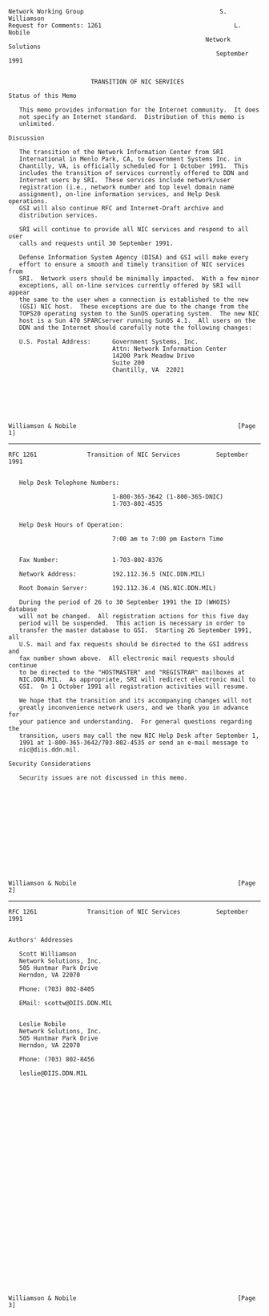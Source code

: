     Network Working Group                                      S. Williamson
    Request for Comments: 1261                                     L. Nobile
                                                           Network Solutions
                                                              September 1991


                           TRANSITION OF NIC SERVICES

    Status of this Memo

       This memo provides information for the Internet community.  It does
       not specify an Internet standard.  Distribution of this memo is
       unlimited.

    Discussion

       The transition of the Network Information Center from SRI
       International in Menlo Park, CA, to Government Systems Inc. in
       Chantilly, VA, is officially scheduled for 1 October 1991.  This
       includes the transition of services currently offered to DDN and
       Internet users by SRI.  These services include network/user
       registration (i.e., network number and top level domain name
       assignment), on-line information services, and Help Desk operations.
       GSI will also continue RFC and Internet-Draft archive and
       distribution services.

       SRI will continue to provide all NIC services and respond to all user
       calls and requests until 30 September 1991.

       Defense Information System Agency (DISA) and GSI will make every
       effort to ensure a smooth and timely transition of NIC services from
       SRI.  Network users should be minimally impacted.  With a few minor
       exceptions, all on-line services currently offered by SRI will appear
       the same to the user when a connection is established to the new
       (GSI) NIC host.  These exceptions are due to the change from the
       TOPS20 operating system to the SunOS operating system.  The new NIC
       host is a Sun 470 SPARCserver running SunOS 4.1.  All users on the
       DDN and the Internet should carefully note the following changes:

       U.S. Postal Address:      Government Systems, Inc.
                                 Attn: Network Information Center
                                 14200 Park Meadow Drive
                                 Suite 200
                                 Chantilly, VA  22021







    Williamson & Nobile                                             [Page 1]

------------------------------------------------------------------------

``` newpage
RFC 1261              Transition of NIC Services          September 1991


   Help Desk Telephone Numbers:

                             1-800-365-3642 (1-800-365-DNIC)
                             1-703-802-4535


   Help Desk Hours of Operation:

                             7:00 am to 7:00 pm Eastern Time


   Fax Number:               1-703-802-8376

   Network Address:          192.112.36.5 (NIC.DDN.MIL)

   Root Domain Server:       192.112.36.4 (NS.NIC.DDN.MIL)

   During the period of 26 to 30 September 1991 the ID (WHOIS) database
   will not be changed.  All registration actions for this five day
   period will be suspended.  This action is necessary in order to
   transfer the master database to GSI.  Starting 26 September 1991, all
   U.S. mail and fax requests should be directed to the GSI address and
   fax number shown above.  All electronic mail requests should continue
   to be directed to the "HOSTMASTER" and "REGISTRAR" mailboxes at
   NIC.DDN.MIL.  As appropriate, SRI will redirect electronic mail to
   GSI.  On 1 October 1991 all registration activities will resume.

   We hope that the transition and its accompanying changes will not
   greatly inconvenience network users, and we thank you in advance for
   your patience and understanding.  For general questions regarding the
   transition, users may call the new NIC Help Desk after September 1,
   1991 at 1-800-365-3642/703-802-4535 or send an e-mail message to
   nic@diis.ddn.mil.

Security Considerations

   Security issues are not discussed in this memo.














Williamson & Nobile                                             [Page 2]
```

------------------------------------------------------------------------

``` newpage
RFC 1261              Transition of NIC Services          September 1991


Authors' Addresses

   Scott Williamson
   Network Solutions, Inc.
   505 Huntmar Park Drive
   Herndon, VA 22070

   Phone: (703) 802-8405

   EMail: scottw@DIIS.DDN.MIL


   Leslie Nobile
   Network Solutions, Inc.
   505 Huntmar Park Drive
   Herndon, VA 22070

   Phone: (703) 802-8456

   leslie@DIIS.DDN.MIL































Williamson & Nobile                                             [Page 3]
```
